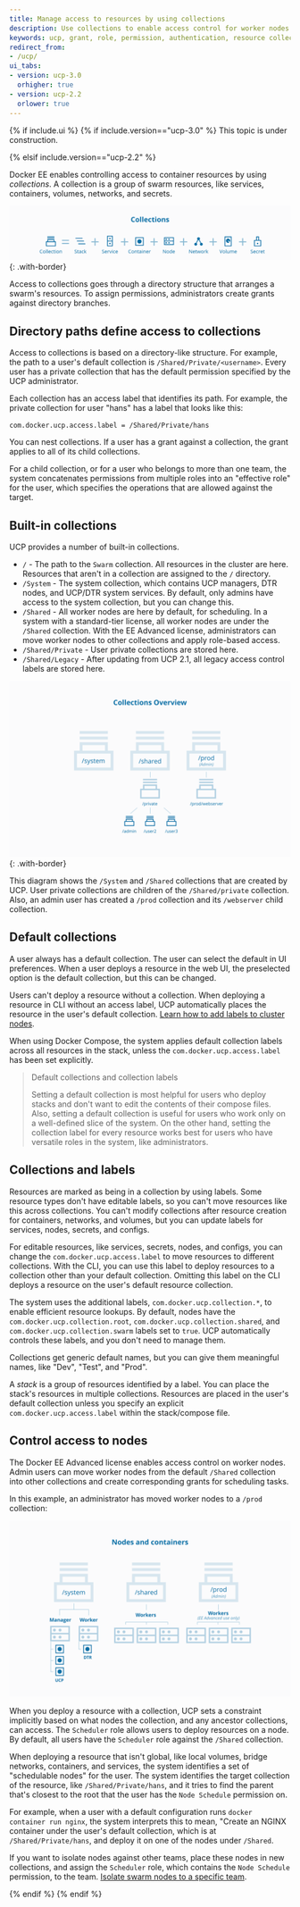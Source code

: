 ```yaml
---
title: Manage access to resources by using collections
description: Use collections to enable access control for worker nodes and container resources.
keywords: ucp, grant, role, permission, authentication, resource collection
redirect_from:
- /ucp/
ui_tabs:
- version: ucp-3.0
  orhigher: true
- version: ucp-2.2
  orlower: true
---
```


{% if include.ui %}
{% if include.version=="ucp-3.0" %}
This topic is under construction.

{% elsif include.version=="ucp-2.2" %}

Docker EE enables controlling access to container resources by using
*collections*. A collection is a group of swarm resources, like services,
containers, volumes, networks, and secrets.

![](../images/collections-and-resources.svg){: .with-border}

Access to collections goes through a directory structure that arranges a swarm's
resources. To assign permissions, administrators create grants against directory
branches.

## Directory paths define access to collections

Access to collections is based on a directory-like structure. For example, the
path to a user's default collection is `/Shared/Private/<username>`. Every user
has a private collection that has the default permission specified by the UCP
administrator.

Each collection has an access label that identifies its path. For example, the
private collection for user "hans" has a label that looks like this:

```
com.docker.ucp.access.label = /Shared/Private/hans
```

You can nest collections. If a user has a grant against a collection, the grant
applies to all of its child collections.

For a child collection, or for a user who belongs to more than one team, the
system concatenates permissions from multiple roles into an "effective role" for
the user, which specifies the operations that are allowed against the target.

## Built-in collections

UCP provides a number of built-in collections.

-  `/` - The path to the `Swarm` collection. All resources in the
   cluster are here. Resources that aren't in a collection are assigned
   to the `/` directory.
-  `/System` - The system collection, which contains UCP managers, DTR nodes,
   and UCP/DTR system services. By default, only admins have access to the
   system collection, but you can change this.
-  `/Shared` - All worker nodes are here by default, for scheduling.
   In a system with a standard-tier license, all worker nodes are under
   the `/Shared` collection. With the EE Advanced license, administrators
   can move worker nodes to other collections and apply role-based access.
-  `/Shared/Private` - User private collections are stored here.
-  `/Shared/Legacy` - After updating from UCP 2.1, all legacy access control
   labels are stored here.

![](../images/collections-diagram.svg){: .with-border}

This diagram shows the `/System` and `/Shared` collections that are created
by UCP. User private collections are children of the `/Shared/private`
collection. Also, an admin user has created a `/prod` collection and its
`/webserver` child collection.

## Default collections

A user always has a default collection. The user can select the default
in UI preferences. When a user deploys a resource in the web UI, the
preselected option is the default collection, but this can be changed.

Users can't deploy a resource without a collection.  When deploying a
resource in CLI without an access label, UCP automatically places the
resource in the user's default collection.
[Learn how to add labels to cluster nodes](../admin/configure/add-labels-to-cluster-nodes/).

When using Docker Compose, the system applies default collection labels
across all resources in the stack, unless the `com.docker.ucp.access.label`
has been set explicitly.

> Default collections and collection labels
>
> Setting a default collection is most helpful for users who deploy stacks
> and don't want to edit the contents of their compose files. Also, setting
> a default collection is useful for users who work only on a well-defined
> slice of the system. On the other hand, setting the collection label for
> every resource works best for users who have versatile roles in the system,
> like administrators.

## Collections and labels

Resources are marked as being in a collection by using labels.
Some resource types don't have editable labels, so you can't move resources
like this across collections. You can't modify collections after
resource creation for containers, networks, and volumes, but you can
update labels for services, nodes, secrets, and configs.

For editable resources, like services, secrets, nodes, and configs,
you can change the `com.docker.ucp.access.label` to move resources to
different collections. With the CLI, you can use this label to deploy
resources to a collection other than your default collection. Omitting this
label on the CLI deploys a resource on the user's default resource collection.

The system uses the additional labels, `com.docker.ucp.collection.*`, to enable
efficient resource lookups. By default, nodes have the
`com.docker.ucp.collection.root`, `com.docker.ucp.collection.shared`, and
`com.docker.ucp.collection.swarm` labels set to `true`. UCP automatically
controls these labels, and you don't need to manage them.

Collections get generic default names, but you can give them meaningful names,
like "Dev", "Test", and "Prod".

A *stack* is a group of resources identified by a label. You can place the
stack's resources in multiple collections. Resources are placed in the user's
default collection unless you specify an explicit `com.docker.ucp.access.label`
within the stack/compose file.

## Control access to nodes

The Docker EE Advanced license enables access control on worker nodes. Admin
users can move worker nodes from the default `/Shared` collection into other
collections and create corresponding grants for scheduling tasks.

In this example, an administrator has moved worker nodes to a `/prod`
collection:

![](../images/containers-and-nodes-diagram.svg)

When you deploy a resource with a collection, UCP sets a constraint implicitly
based on what nodes the collection, and any ancestor collections, can access.
The `Scheduler` role allows users to deploy resources on a node.
By default, all users have the `Scheduler` role against the `/Shared`
collection.

When deploying a resource that isn't global, like local volumes, bridge
networks, containers, and services, the system identifies a set of
"schedulable nodes" for the user. The system identifies the target collection
of the resource, like `/Shared/Private/hans`, and it tries to find the parent
that's closest to the root that the user has the `Node Schedule` permission on.

For example, when a user with a default configuration runs `docker container run nginx`,
the system interprets this to mean, "Create an NGINX container under the
user's default collection, which is at `/Shared/Private/hans`, and deploy it
on one of the nodes under `/Shared`.

If you want to isolate nodes against other teams, place these nodes in
new collections, and assign the `Scheduler` role, which contains the
`Node Schedule` permission, to the team.
[Isolate swarm nodes to a specific team](isolate-nodes-between-teams.md).

{% endif %}
{% endif %}
